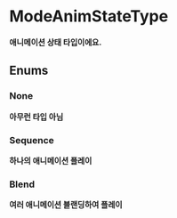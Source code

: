 # **ModeAnimStateType**

 **애니메이션 상태 타입이에요.** 
## **Enums**

### __None__
 **아무런 타입 아님** 
### __Sequence__
 **하나의 애니메이션 플레이** 
### __Blend__
 **여러 애니메이션 블랜딩하여 플레이** 
